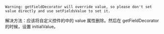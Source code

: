 ```
Warning: getFieldDecorator will override value, so please don't set value directly and use setFieldsValue to set it.
```

解决方法：应该将自定义控件的中的 value 属性删除。然后在 getFieldDecorator 的时候，设置 initialValue。

